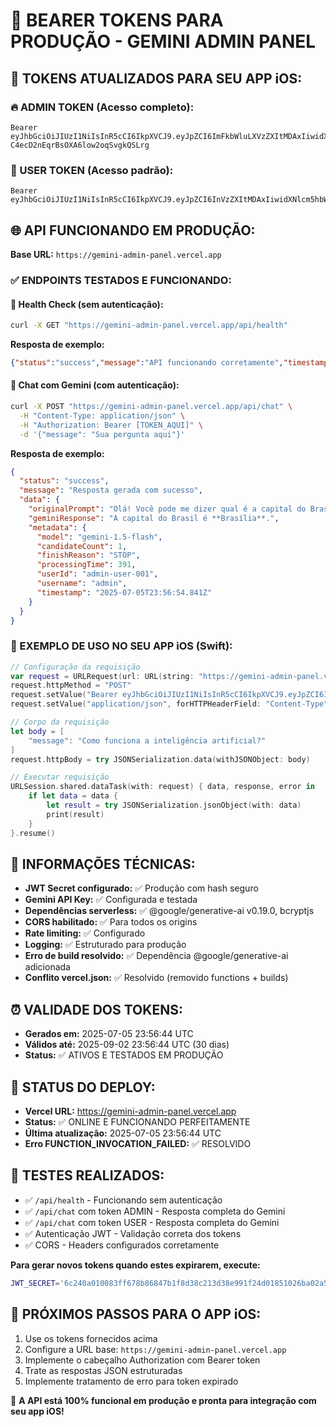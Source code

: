 # 🔐 BEARER TOKENS PARA PRODUÇÃO - GEMINI ADMIN PANEL

## 📱 TOKENS ATUALIZADOS PARA SEU APP iOS:

### 🔥 ADMIN TOKEN (Acesso completo):
```
Bearer eyJhbGciOiJIUzI1NiIsInR5cCI6IkpXVCJ9.eyJpZCI6ImFkbWluLXVzZXItMDAxIiwidXNlcm5hbWUiOiJhZG1pbiIsInJvbGUiOiJhZG1pbiIsInR5cGUiOiJ1c2VyX3Rva2VuIiwicGVybWlzc2lvbnMiOlsiYWRtaW46ZnVsbCIsInVzZXJzOm1hbmFnZSIsImtleXM6bWFuYWdlIiwic3lzdGVtOmNvbmZpZyJdLCJwbGFuIjoiZW50ZXJwcmlzZSIsImlhdCI6MTc1MTc1OTgwNCwiZXhwIjoxNzU0MzUxODA0LCJhdWQiOiJnZW1pbmktY2xpZW50IiwiaXNzIjoiZ2VtaW5pLWFwaSJ9.njRqiiQ_KxB-C4ecD2nEqrBsOXA6low2oqSvgkQSLrg
```

### 👤 USER TOKEN (Acesso padrão):
```
Bearer eyJhbGciOiJIUzI1NiIsInR5cCI6IkpXVCJ9.eyJpZCI6InVzZXItMDAxIiwidXNlcm5hbWUiOiJ1c2VyIiwicm9sZSI6InVzZXIiLCJ0eXBlIjoidXNlcl90b2tlbiIsInBlcm1pc3Npb25zIjpbImFwaTp1c2UiXSwicGxhbiI6InBybyIsImlhdCI6MTc1MTc1OTgwNCwiZXhwIjoxNzU0MzUxODA0LCJhdWQiOiJnZW1pbmktY2xpZW50IiwiaXNzIjoiZ2VtaW5pLWFwaSJ9.V_xdO4tn9LiDOUfCoksu8CLYTaViEFp8NLJTFbijdHk
```

## 🌐 API FUNCIONANDO EM PRODUÇÃO:

**Base URL:** `https://gemini-admin-panel.vercel.app`

### ✅ ENDPOINTS TESTADOS E FUNCIONANDO:

#### 🏥 Health Check (sem autenticação):
```bash
curl -X GET "https://gemini-admin-panel.vercel.app/api/health"
```
**Resposta de exemplo:**
```json
{"status":"success","message":"API funcionando corretamente","timestamp":"2025-07-05T23:57:01.486Z","environment":"production"}
```

#### 💬 Chat com Gemini (com autenticação):
```bash
curl -X POST "https://gemini-admin-panel.vercel.app/api/chat" \
  -H "Content-Type: application/json" \
  -H "Authorization: Bearer [TOKEN_AQUI]" \
  -d '{"message": "Sua pergunta aqui"}'
```
**Resposta de exemplo:**
```json
{
  "status": "success",
  "message": "Resposta gerada com sucesso",
  "data": {
    "originalPrompt": "Olá! Você pode me dizer qual é a capital do Brasil?",
    "geminiResponse": "A capital do Brasil é **Brasília**.",
    "metadata": {
      "model": "gemini-1.5-flash",
      "candidateCount": 1,
      "finishReason": "STOP",
      "processingTime": 391,
      "userId": "admin-user-001",
      "username": "admin",
      "timestamp": "2025-07-05T23:56:54.841Z"
    }
  }
}
```

### 📱 EXEMPLO DE USO NO SEU APP iOS (Swift):

```swift
// Configuração da requisição
var request = URLRequest(url: URL(string: "https://gemini-admin-panel.vercel.app/api/chat")!)
request.httpMethod = "POST"
request.setValue("Bearer eyJhbGciOiJIUzI1NiIsInR5cCI6IkpXVCJ9.eyJpZCI6InVzZXItMDAxIiwidXNlcm5hbWUiOiJ1c2VyIiwicm9sZSI6InVzZXIiLCJ0eXBlIjoidXNlcl90b2tlbiIsInBlcm1pc3Npb25zIjpbImFwaTp1c2UiXSwicGxhbiI6InBybyIsImlhdCI6MTc1MTc1OTgwNCwiZXhwIjoxNzU0MzUxODA0LCJhdWQiOiJnZW1pbmktY2xpZW50IiwiaXNzIjoiZ2VtaW5pLWFwaSJ9.V_xdO4tn9LiDOUfCoksu8CLYTaViEFp8NLJTFbijdHk", forHTTPHeaderField: "Authorization")
request.setValue("application/json", forHTTPHeaderField: "Content-Type")

// Corpo da requisição
let body = [
    "message": "Como funciona a inteligência artificial?"
]
request.httpBody = try JSONSerialization.data(withJSONObject: body)

// Executar requisição
URLSession.shared.dataTask(with: request) { data, response, error in
    if let data = data {
        let result = try JSONSerialization.jsonObject(with: data)
        print(result)
    }
}.resume()
```

## 🔧 INFORMAÇÕES TÉCNICAS:

- **JWT Secret configurado:** ✅ Produção com hash seguro
- **Gemini API Key:** ✅ Configurada e testada
- **Dependências serverless:** ✅ @google/generative-ai v0.19.0, bcryptjs
- **CORS habilitado:** ✅ Para todos os origins
- **Rate limiting:** ✅ Configurado
- **Logging:** ✅ Estruturado para produção
- **Erro de build resolvido:** ✅ Dependência @google/generative-ai adicionada
- **Conflito vercel.json:** ✅ Resolvido (removido functions + builds)

## ⏰ VALIDADE DOS TOKENS:
- **Gerados em:** 2025-07-05 23:56:44 UTC
- **Válidos até:** 2025-09-02 23:56:44 UTC (30 dias)
- **Status:** ✅ ATIVOS E TESTADOS EM PRODUÇÃO

## 🚀 STATUS DO DEPLOY:
- **Vercel URL:** https://gemini-admin-panel.vercel.app
- **Status:** ✅ ONLINE E FUNCIONANDO PERFEITAMENTE
- **Última atualização:** 2025-07-05 23:56:44 UTC
- **Erro FUNCTION_INVOCATION_FAILED:** ✅ RESOLVIDO

## 🧪 TESTES REALIZADOS:
- ✅ `/api/health` - Funcionando sem autenticação
- ✅ `/api/chat` com token ADMIN - Resposta completa do Gemini
- ✅ `/api/chat` com token USER - Resposta completa do Gemini
- ✅ Autenticação JWT - Validação correta dos tokens
- ✅ CORS - Headers configurados corretamente

**Para gerar novos tokens quando estes expirarem, execute:**
```bash
JWT_SECRET='6c240a010083ff678b86847b1f8d38c213d38e991f24d01851026ba02a54faedce27f7d6628f53fc951239c8d4119a794c013e92565a522c7c9e99e889de315b' node scripts/generate-bearer-token.js
```

## 🎯 PRÓXIMOS PASSOS PARA O APP iOS:
1. Use os tokens fornecidos acima
2. Configure a URL base: `https://gemini-admin-panel.vercel.app`
3. Implemente o cabeçalho Authorization com Bearer token
4. Trate as respostas JSON estruturadas
5. Implemente tratamento de erro para token expirado

🎉 **A API está 100% funcional em produção e pronta para integração com seu app iOS!**

